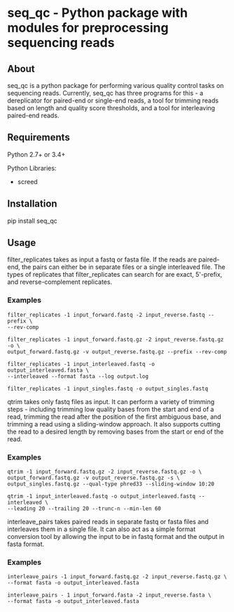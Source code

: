 # seq_qc - Python package with modules for preprocessing sequencing reads

## About

seq_qc is a python package for performing various quality control tasks on 
sequencing reads. Currently, seq_qc has three programs for this - a 
dereplicator for paired-end or single-end reads, a tool for trimming reads 
based on length and quality score thresholds, and a tool for interleaving 
paired-end reads.

## Requirements

Python 2.7+ or 3.4+

Python Libraries:

* screed

## Installation

pip install seq_qc

## Usage

filter_replicates takes as input a fastq or fasta file. If the reads are 
paired-end, the pairs can either be in separate files or a single interleaved 
file. The types of replicates that filter_replicates can search for are exact, 
5'-prefix, and reverse-complement replicates.

### Examples

    filter_replicates -1 input_forward.fastq -2 input_reverse.fastq --prefix \
    --rev-comp

    filter_replicates -1 input_forward.fastq.gz -2 input_reverse.fastq.gz -o \
    output_forward.fastq.gz -v output_reverse.fastq.gz --prefix --rev-comp

    filter_replicates -1 input_interleaved.fastq -o output_interleaved.fasta \
    --interleaved --format fasta --log output.log

    filter_replicates -1 input_singles.fastq -o output_singles.fastq

qtrim takes only fastq files as input. It can perform a variety of trimming 
steps - including trimming low quality bases from the start and end of a 
read, trimming the read after the position of the first ambiguous base, and
trimming a read using a sliding-window approach. It also supports cutting the 
read to a desired length by removing bases from the start or end of the read.

### Examples

    qtrim -1 input_forward.fastq.gz -2 input_reverse.fastq.gz -o \
    output_forward.fastq.gz -v output_reverse.fastq.gz -s \
    output_singles.fastq.gz --qual-type phred33 --sliding-window 10:20

    qtrim -1 input_interleaved.fastq -o output_interleaved.fastq --interleaved \
    --leading 20 --trailing 20 --trunc-n --min-len 60

interleave_pairs takes paired reads in separate fastq or fasta files and 
interleaves them in a single file. It can also act as a simple format 
conversion tool by allowing the input to be in fastq format and the output in 
fasta format.

### Examples

    interleave_pairs -1 input_forward.fastq.gz -2 input_reverse.fastq.gz \
    --format fasta -o output_interleaved.fasta

    interleave_pairs - 1 input_forward.fasta -2 input_reverse.fasta \
    --format fasta -o output_interleaved.fasta
